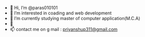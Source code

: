 - 👋 Hi, I’m @paras010101
- 👀 I’m interested in coading and web development
- 🌱 I’m currently studying  master of computer application(M.C.A)
- 💞️ 
- 📫 contact me on g mail : priyanshup311@gmail.com 

<!---
paras010101/paras010101 is a ✨ special ✨ repository because its `README.md` (this file) appears on your GitHub profile.
You can click the Preview link to take a look at your changes.
--->

